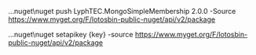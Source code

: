 
..\.nuget\nuget push LyphTEC.MongoSimpleMembership 2.0.0 -Source https://www.myget.org/F/lotosbin-public-nuget/api/v2/package

..\.nuget\nuget setapikey {key} -source https://www.myget.org/F/lotosbin-public-nuget/api/v2/package 